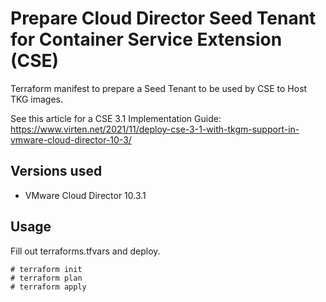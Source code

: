 # Prepare Cloud Director Seed Tenant for Container Service Extension (CSE)
Terraform manifest to prepare a Seed Tenant to be used by CSE to Host TKG images.

See this article for a CSE 3.1 Implementation Guide: https://www.virten.net/2021/11/deploy-cse-3-1-with-tkgm-support-in-vmware-cloud-director-10-3/

## Versions used
- VMware Cloud Director 10.3.1

## Usage
Fill out terraforms.tfvars and deploy.

```
# terraform init
# terraform plan
# terraform apply
```
